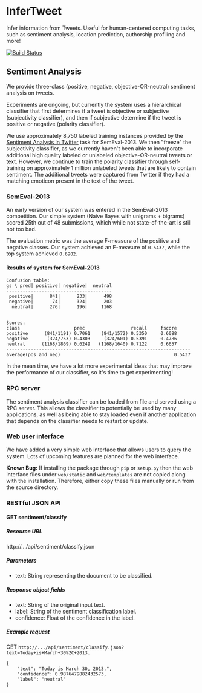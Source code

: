 InferTweet
==========

Infer information from Tweets. Useful for human-centered computing
tasks, such as sentiment analysis, location prediction, authorship
profiling and more!

[![Build Status][Build Status]][Travis CI]

Sentiment Analysis
------------------

We provide three-class (positive, negative, objective-OR-neutral)
sentiment analysis on tweets.

Experiments are ongoing, but currently the system uses a hierarchical
classifier that first determines if a tweet is objective or subjective
(subjectivity classifier), and then if subjective determine if the tweet
is positive or negative (polarity classifier).

We use approximately 8,750 labeled training instances provided by the
[Sentiment Analysis in Twitter](http://www.cs.york.ac.uk/semeval-2013/task2/)
task for SemEval-2013. We then "freeze" the subjectivity classifier, as
we currently haven't been able to incorporate additional high quality
labeled or unlabeled objective-OR-neutral tweets or text. However, we
continue to train the polarity classifier through self-training on
approximately 1 million unlabeled tweets that are likely to contain
sentiment. The additional tweets were captured from Twitter if they had
a matching emoticon present in the text of the tweet.

### SemEval-2013

An early version of our system was entered in the SemEval-2013
competition. Our simple system (Naive Bayes with unigrams + bigrams)
scored 25th out of 48 submissions, which while not state-of-the-art is
still not too bad.

The evaluation metric was the average F-measure of the positive and
negative classes. Our system achieved an F-measure of `0.5437`, while
the top system achieved `0.6902`.

#### Results of system for SemEval-2013

    Confusion table:
    gs \ pred| positive| negative|  neutral
    ---------------------------------------
     positive|      841|      233|      498
     negative|       74|      324|      203
      neutral|      276|      196|     1168


    Scores:
    class                    prec                 recall     fscore
    positive      (841/1191) 0.7061    (841/1572) 0.5350     0.6088
    negative       (324/753) 0.4303     (324/601) 0.5391     0.4786
    neutral      (1168/1869) 0.6249   (1168/1640) 0.7122     0.6657
    --------------------------------------------------------------------
    average(pos and neg)                                          0.5437

In the mean time, we have a lot more experimental ideas that may improve
the performance of our classifier, so it's time to get experimenting!

### RPC server

The sentiment analysis classifier can be loaded from file and served
using a RPC server. This allows the classifier to potentially be used by
many applications, as well as being able to stay loaded even if another
application that depends on the classifier needs to restart or update.

### Web user interface

We have added a very simple web interface that allows users to query the
system. Lots of upcoming features are planned for the web interface.

**Known Bug:** If installing the package through `pip` or `setup.py`
then the web interface files under `web/static` and `web/templates` are
not copied along with the installation. Therefore, either copy these
files manually or run from the source directory.

### RESTful JSON API

#### GET sentiment/classify

##### Resource URL

http://.../api/sentiment/classify.json

##### Parameters

- text: String representing the document to be classified.

##### Response object fields

- text: String of the original input text.
- label: String of the sentiment classification label.
- confidence: Float of the confidence in the label.

##### Example request

GET `http://.../api/sentiment/classify.json?text=Today+is+March+30%2C+2013.`

    {
        "text": "Today is March 30, 2013.",
        "confidence": 0.9876479882432573,
        "label": "neutral"
    }

  [Build Status]: https://travis-ci.org/bwbaugh/infertweet.png?branch=master
  [Travis CI]: https://travis-ci.org/bwbaugh/infertweet
